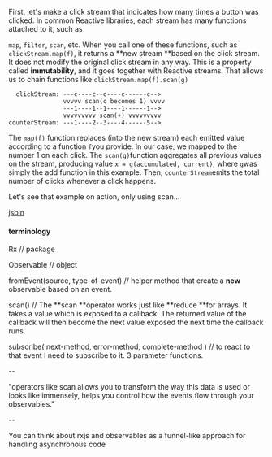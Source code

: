 First, let's make a click stream that indicates how many times a button was clicked. In common Reactive libraries, each stream has many functions attached to it, such as

`map`, `filter`, `scan`, etc. When you call one of these functions, such as `clickStream.map(f)`, it returns a **new stream **based on the click stream. It does not modify the original click stream in any way. This is a property called **immutability**, and it goes together with Reactive streams. That allows us to chain functions like `clickStream.map(f).scan(g)`

```
  clickStream: ---c----c--c----c------c-->
               vvvvv scan(c becomes 1) vvvv
               ---1----1--1----1------1-->
               vvvvvvvvv scan(+) vvvvvvvvv
counterStream: ---1----2--3----4------5-->
```

The `map(f)` function replaces \(into the new stream\) each emitted value according to a function `f`you provide. In our case, we mapped to the number 1 on each click. The `scan(g)`function aggregates all previous values on the stream, producing value `x = g(accumulated, current)`, where `g`was simply the add function in this example. Then, `counterStream`emits the total number of clicks whenever a click happens.

Let's see that example on action, only using scan...

[jsbin](https://jsbin.com/rogevob/edit?html,js,console,output)

#### terminology

Rx    // package

Observable    // object

fromEvent\(source, type-of-event\)    // helper method that create a **new** observable based on an event.

scan\(\)    // The **scan **operator works just like **reduce **for arrays. It takes a value which is exposed to a callback. The returned value of the callback will then become the next value exposed the next time the callback runs.

subscribe\( next-method, error-method, complete-method \)    // to react to that event I need to subscribe to it. 3 parameter functions.

--

"operators like scan allows you to transform the way this data is used or looks like immensely, helps you control how the events flow through your observables."

--

You can think about rxjs and observables as a funnel-like approach for handling asynchronous code

